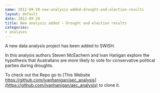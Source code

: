 ```yaml
---
name: 2012-09-28-new-analysis-added-drought-and-election-results
layout: default
date: 2012-09-28
title: New analysis added - Drought and election results
categories: 
- analyses
---
```


A new data analysis project has been added to SWISH.

In this analysis authors Steven McEachern and Ivan Hanigan explore the hypothesis that Australians are more likely to vote for conservative political parties during droughts. 

To check out the Repo go to [This Website https://github.com/ivanhanigan/aec_analysis](https://github.com/ivanhanigan/aec_analysis) to clone it.